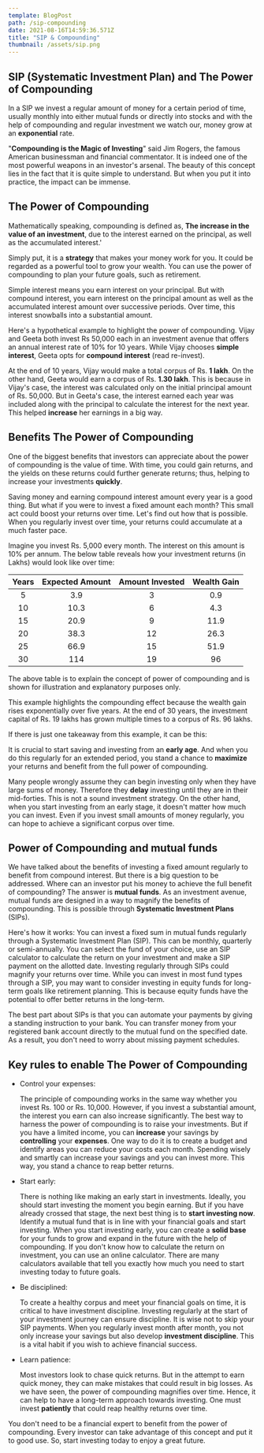 ```yaml
---
template: BlogPost
path: /sip-compounding
date: 2021-08-16T14:59:36.571Z
title: "SIP & Compounding"
thumbnail: /assets/sip.png
---
```


## SIP (Systematic Investment Plan) and The Power of Compounding 

In a SIP we invest a regular amount of money for a certain period of time, usually monthly into either mutual funds or directly into stocks and with the help of compounding and regular investment we watch our, money grow at an **exponential** rate.

"**Compounding is the Magic of Investing**" said Jim Rogers, the famous American businessman and financial commentator. It is indeed one of the most powerful weapons in an investor's arsenal. The beauty of this concept lies in the fact that it is quite simple to understand. But when you put it into practice, the impact can be immense.

## The Power of Compounding

Mathematically speaking, compounding is defined as, **The increase in the value of an investment**, due to the interest earned on the principal, as well as the accumulated interest.'

Simply put, it is a **strategy** that makes your money work for you. It could be regarded as a powerful tool to grow your wealth. You can use the power of compounding to plan your future goals, such as retirement. 

Simple interest means you earn interest on your principal. But with compound interest, you earn interest on the principal amount as well as the accumulated interest amount over successive periods. Over time, this interest snowballs into a substantial amount. 

Here's a hypothetical example to highlight the power of compounding. 
Vijay and Geeta both invest Rs 50,000 each in an investment avenue that offers an annual interest rate of 10% for 10 years. While Vijay chooses **simple interest**, Geeta opts for **compound interest** (read re-invest). 

At the end of 10 years, Vijay would make a total corpus of Rs. **1 lakh**. On the other hand, Geeta would earn a corpus of Rs. **1.30 lakh**. 
This is because in Vijay's case, the interest was calculated only on the initial principal amount of Rs. 50,000. But in Geeta's case, the interest earned each year was included along with the principal to calculate the interest for the next year. This helped **increase** her earnings in a big way. 

## Benefits The Power of Compounding

One of the biggest benefits that investors can appreciate about the power of compounding is the value of time. With time, you could gain returns, and the yields on these returns could further generate returns; thus, helping to increase your investments **quickly**. 

Saving money and earning compound interest amount every year is a good thing. But what if you were to invest a fixed amount each month? This small act could boost your returns over time. Let's find out how that is possible. 
When you regularly invest over time, your returns could accumulate at a much faster pace. 

Imagine you invest Rs. 5,000 every month. The interest on this amount is 10% per annum. The below table reveals how your investment returns (in Lakhs) would look like over time: 

| Years | Expected Amount | Amount Invested | Wealth Gain |
| :---: |    :----:       | :---:           | :---:       |
| 5     | 3.9             | 3               | 0.9         |
| 10    | 10.3            | 6               | 4.3         |
| 15    | 20.9            | 9               | 11.9        |
| 20    | 38.3            | 12              | 26.3        |
| 25    | 66.9            | 15              | 51.9        |
| 30    | 114             | 19              | 96          |

The above table is to explain the concept of power of compounding and is shown for illustration and explanatory purposes only.

This example highlights the compounding effect because the wealth gain rises exponentially over five years. At the end of 30 years, the investment capital of Rs. 19 lakhs has grown multiple times to a corpus of Rs. 96 lakhs. 

If there is just one takeaway from this example, it can be this:

It is crucial to start saving and investing from an **early age**. And when you do this regularly for an extended period, you stand a chance to **maximize** your returns and benefit from the full power of compounding.

Many people wrongly assume they can begin investing only when they have large sums of money. Therefore they **delay** investing until they are in their mid-forties. This is not a sound investment strategy. On the other hand, when you start investing from an early stage, it doesn't matter how much you can invest. Even if you invest small amounts of money regularly, you can hope to achieve a significant corpus over time. 

## Power of Compounding and mutual funds

We have talked about the benefits of investing a fixed amount regularly to benefit from compound interest. But there is a big question to be addressed. Where can an investor put his money to achieve the full benefit of compounding? The answer is **mutual funds**. As an investment avenue, mutual funds are designed in a way to magnify the benefits of compounding. This is possible through **Systematic Investment Plans** (SIPs). 

Here's how it works: You can invest a fixed sum in mutual funds regularly through a Systematic Investment Plan (SIP). This can be monthly, quarterly or semi-annually. You can select the fund of your choice, use an SIP calculator to calculate the return on your investment and make a SIP payment on the allotted date. Investing regularly through SIPs could  magnify your returns over time. While you can invest in most fund types through a SIP, you may want to consider investing in equity funds for long-term goals like retirement planning. This is because equity funds have the potential to offer better returns in the long-term.

The best part about SIPs is that you can automate your payments by giving a standing instruction to your bank. You can transfer money from your registered bank account directly to the mutual fund on the specified date. As a result, you don't need to worry about missing payment schedules.

## Key rules to enable The Power of Compounding

* Control your expenses:

    The principle of compounding works in the same way whether you invest Rs. 100 or Rs. 10,000. However, if you invest a substantial amount, the interest you earn can also increase significantly.
    The best way to harness the power of compounding is to raise your investments. But if you have a limited income, you can **increase** your savings by **controlling** your **expenses**. One way to do it is to create a budget and identify areas you can reduce your costs each month. Spending wisely and smartly can increase your savings and you can invest more. This way, you stand a chance to reap better returns.

* Start early:

    There is nothing like making an early start in investments. Ideally, you should start investing the moment you begin earning. But if you have already crossed that stage, the next best thing is to **start investing now**. Identify a mutual fund that is in line with your financial goals and start investing. When you start investing early, you can create a **solid base** for your funds to grow and expand in the future with the help of compounding. If you don't know how to calculate the return on investment, you can use an online calculator. There are many calculators available that tell you exactly how much you need to start investing today to future goals.

* Be disciplined:

    To create a healthy corpus and meet your financial goals on time, it is critical to have investment discipline. Investing regularly at the start of your investment journey can ensure discipline. It is wise not to skip your SIP payments. When you regularly invest month after month, you not only increase your savings but also develop **investment discipline**. This is a vital habit if you wish to achieve financial success.

* Learn patience:

    Most investors look to chase quick returns. But in the attempt to earn quick money, they can make mistakes that could result in big losses. As we have seen, the power of compounding magnifies over time. Hence, it can help to have a long-term approach towards investing. One must invest **patiently** that could reap healthy returns over time.

You don't need to be a financial expert to benefit from the power of compounding. Every investor can take advantage of this concept and put it to good use. So, start investing today to enjoy a great future.